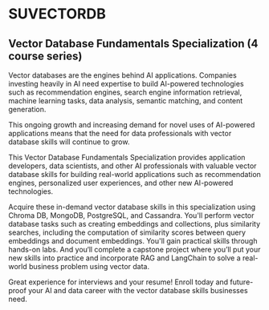 # SUVECTORDB

## Vector Database Fundamentals Specialization (4 course series)

Vector databases are the engines behind AI applications. Companies investing heavily in AI need expertise to build AI-powered technologies such as recommendation engines, search engine information retrieval, machine learning tasks, data analysis, semantic matching, and content generation. 

This ongoing growth and increasing demand for novel uses of AI-powered applications means that the need for data professionals with vector database skills will continue to grow.

This Vector Database Fundamentals Specialization provides application developers, data scientists, and other AI professionals with valuable vector database skills for building real-world applications such as recommendation engines, personalized user experiences, and other new AI-powered technologies.

Acquire these in-demand vector database skills in this specialization using Chroma DB, MongoDB, PostgreSQL, and Cassandra. You'll perform vector database tasks such as creating embeddings and collections, plus similarity searches, including the computation of similarity scores between query embeddings and document embeddings. You'll gain practical skills through hands-on labs. And you‘ll complete a capstone project where you’ll put your new skills into practice and incorporate RAG and LangChain to solve a real-world business problem using vector data. 

Great experience for interviews and your resume! Enroll today and future-proof your AI and data career with the vector database skills businesses need.
